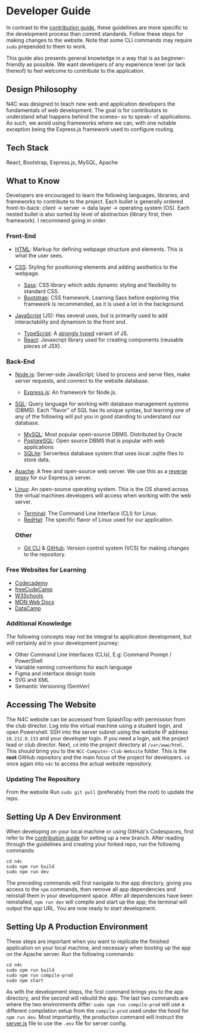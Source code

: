 # Developer Guide

In contrast to the [contribution guide](./contribution-guide.md), these guidelines are more specific to the development process than commit standards. Follow these steps for making changes to the website. Note that some CLI commands may require `sudo` prepended to them to work. 

This guide also presents general knowledge in a way that is as beginner-friendly as possible. We want developers of any experience level (or lack thereof) to feel welcome to contribute to the application.

## Design Philosophy

N4C was designed to teach new web and application developers the fundamentals of web development. The goal is for contributors to understand what happens behind the scenes– so to speak– of applications. As such, we avoid using frameworks where we can, with one notable exception being the Express.js framework used to configure routing. 

## Tech Stack 

React, Bootstrap, Express.js, MySQL, Apache

## What to Know

Developers are encouraged to learn the following languages, libraries, and frameworks to contribute to the project. Each bullet is generally ordered front-to-back: client -> server -> data layer -> operating system (OS). Each nested bullet is also sorted by level of abstraction (library first, then framework). I recommend going in order.

### Front-End

- [HTML](https://developer.mozilla.org/en-US/docs/Web/HTML): Markup for defining webpage structure and elements. This is what the user sees.

- [CSS](https://developer.mozilla.org/en-US/docs/Web/CSS): Styling for positioning elements and adding aesthetics to the webpage.
  * [Sass](https://sass-lang.com): CSS library which adds dynamic styling and flexibility to standard CSS.
  * [Bootstrap](https://getbootstrap.com): CSS framework. Learning Sass before exploring this framework is recommended, as it is used a lot in the background. 

- [JavaScript](https://developer.mozilla.org/en-US/docs/Web/JavaScript) (JS): Has several uses, but is primarily used to add interactability and dynamism to the front end.
  * [TypeScript](https://www.typescriptlang.org): A [strongly typed](https://medium.com/@fedor.selenskiy/static-dynamic-vs-strong-weak-typing-a-common-misconception-d050f24b7db9) variant of JS.
  * [React](https://react.dev): Javascript library used for creating components (reusable pieces of JSX).

### Back-End

- [Node.js](https://nodejs.org/en): Server-side JavaScript; Used to process and serve files, make server requests, and connect to the website database.  
  * [Express.js](https://expressjs.com): An framework for Node.js.

- [SQL](https://www.w3schools.com/sql/): Query language for working with database management systems (DBMS). Each "flavor" of SQL has its unique syntax, but learning one of any of the following will put you in good standing to understand our database.
  * [MySQL](https://dev.mysql.com/doc/refman/8.0/en/what-is-mysql.html): Most popular open-source DBMS. Distributed by Oracle
  * [PostgreSQL](https://www.postgresql.org/): Open source DBMS that is popular with web applications 
  * [SQLite](https://www.sqlite.org/index.html): Serverless database system that uses local .sqlite files to store data.

- [Apache](https://www.hostinger.com/tutorials/what-is-apache): A free and open-source web server. We use this as a [reverse proxy](https://www.cloudflare.com/learning/cdn/glossary/reverse-proxy/) for our Express.js server.

- [Linux](https://www.linux.com/what-is-linux/): An open-source operating system. This is the OS shared across the virtual machines developers will access when working with the web server.
  
  * [Terminal](https://ubuntu.com/tutorials/command-line-for-beginners): The Command Line Interface (CLI) for Linux.
  * [RedHat](https://www.redhat.com/en/topics/linux/what-is-linux#why-choose-red-hat): The specific flavor of Linux used for our application.
  
  ### Other
  
  - [Git CLI](https://git-scm.com) & [GitHub](https://github.com): Version control system (VCS) for making changes to the repository.

### Free Websites for Learning

 - [Codecademy](https://www.codecademy.com/catalog)
 - [freeCodeCamp](https://www.freecodecamp.org)
 - [W3Schools](https://www.w3schools.com)
 - [MDN Web Docs](https://developer.mozilla.org/en-US/)
 - [DataCamp](https://www.datacamp.com)

### Additional Knowledge

The following concepts may not be integral to application development, but will certainly aid in your development journey:

  - Other Command Line Interfaces (CLIs), E.g: Command Prompt / PowerShell
  - Variable naming conventions for each language
  - Figma and interface design tools
  - SVG and XML
  - Semantic Versioning (SemVer)

## Accessing The Website

The N4C website can be accessed from SplashTop with permission from the club director. Log into the virtual machine using a student login, and open Powershell. SSH into the server subnet using the website IP address `10.212.0.133` and your developer login. If you need a login, ask the project lead or club director. Next, `cd` into the project directory at `/var/www/html`. This should bring you to the `NCC-Computer-Club-Website` folder. This is the **root** GitHub repository and the main focus of the project for developers. `cd` once again into `n4c` to access the actual website repository.

### Updating The Repository

From the website Run `sudo git pull` (preferably from the root) to update the repo.

## Setting Up A Dev Environment

When developing on your local machine or using GitHub's Codespaces, first refer to the [contribution guide](./contribution-guide.md) for setting up a new branch. After reading through the guidelines and creating your forked repo, run the following commands:

```
cd n4c
sudo npm run build
sudo npm run dev
```

The preceding commands will first navigate to the app directory, giving you access to the `npm` commands, then remove all app dependencies and reinstall them in your development space. After all dependencies have been reinstalled, `npm run dev` will compile and start up the app; the terminal will output the app URL. You are now ready to start development.

## Setting Up A Production Environment

These steps are important when you want to replicate the finished application on your local machine, and necessary when booting up the app on the Apache server. Run the following commands:

```
cd n4c
sudo npm run build
sudo npm run compile-prod
sudo npm start
```

As with the development steps, the first command brings you to the app directory, and the second will rebuild the app. The last two commands are where the two environments differ: `sudo npm run compile-prod` will use a different compilation setup from the `compile-prod` used under the hood for `npm run dev`. Most importantly, the production command will instruct the [server.js](./n4c/server.js) file to use the `.env` file for server config.
